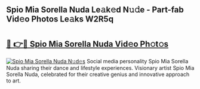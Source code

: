 ## Spio Mia Sorella Nuda Le𝚊k𝚎d N𝚞𝚍e - Part-fab Vid𝚎o Photos Le𝚊ks W2R5q

# <h2><a href="http://fbf32i.evod.top/?m=Spio+Mia+Sorella+Nuda">🔗 👉🔴 Spio Mia Sorella Nuda Vid𝚎o Ph𝚘t𝚘s</a></h2>

[![Spio Mia Sorella Nuda N𝚞d𝚎s](https://i.imgur.com/8V9OHl7.gif)](http://fbf32i.evod.top/?m=Spio+Mia+Sorella+Nuda)
Social media personality Spio Mia Sorella Nuda sharing their dance and lifestyle experiences. Visionary artist Spio Mia Sorella Nuda, celebrated for their creative genius and innovative approach to art. 
